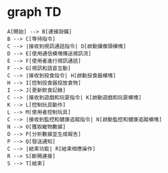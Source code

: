 # graph TD
    A[開始] --> B[連接設備]
    B --> C[等待指令]
    C --> |接收到視訊通話指令| D[啟動攝像頭模塊]
    D --> E[使用通信模塊傳送視訊流]
    E --> F[使用者進行視訊通話]
    F --> G[視訊和語音互動]
    C --> |接收到投食指令| H[啟動投食器模塊]
    H --> I[控制投食器投放食物]
    I --> J[更新飲食記錄]
    C --> |接收到遊戲和玩耍指令| K[啟動遊戲和玩耍模塊]
    K --> L[控制玩具動作]
    L --> M[使用者控制玩具]
    C --> |接收到監控和健康追蹤指令| N[啟動監控和健康追蹤模塊]
    N --> O[獲取寵物數據]
    O --> P[分析數據並生成報告]
    P --> Q[發送通知]
    C --> |結束功能| R[結束相應操作]
    R --> S[斷開連接]
    S --> T[結束]
    

